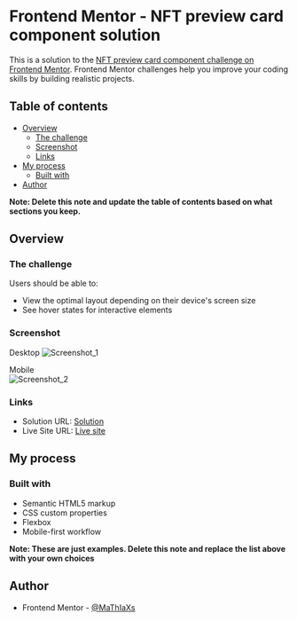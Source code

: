 # Frontend Mentor - NFT preview card component solution

This is a solution to the [NFT preview card component challenge on Frontend Mentor](https://www.frontendmentor.io/challenges/nft-preview-card-component-SbdUL_w0U). Frontend Mentor challenges help you improve your coding skills by building realistic projects. 

## Table of contents

- [Overview](#overview)
  - [The challenge](#the-challenge)
  - [Screenshot](#screenshot)
  - [Links](#links)
- [My process](#my-process)
  - [Built with](#built-with)
- [Author](#author)

**Note: Delete this note and update the table of contents based on what sections you keep.**

## Overview

### The challenge

Users should be able to:

- View the optimal layout depending on their device's screen size
- See hover states for interactive elements

### Screenshot

Desktop
![Screenshot_1](https://user-images.githubusercontent.com/113397248/226366514-7d18e42d-0a06-4080-991d-bfe1b1c75427.jpg)

Mobile<br>
![Screenshot_2](https://user-images.githubusercontent.com/113397248/226366536-3c418acb-d340-4ee1-9649-c856b6173f69.jpg)

### Links

- Solution URL: [Solution](https://www.frontendmentor.io/solutions/nft-preview-card-adepAspr1W)
- Live Site URL: [Live site](https://mathiaxs.github.io/nftPreviewCard/)

## My process

### Built with

- Semantic HTML5 markup
- CSS custom properties
- Flexbox
- Mobile-first workflow

**Note: These are just examples. Delete this note and replace the list above with your own choices**

## Author

- Frontend Mentor - [@MaThIaXs](https://www.frontendmentor.io/profile/MaThIaXs)
